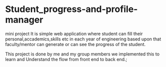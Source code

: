 # Student_progress-and-profile-manager
mini project
It is simple web application where student can fill their personal,accademics,skills etc in each year of engineering based upon that faculty/mentor can generate or can see the progress of the student.

This project is done by me and my group members we implemented this to learn and Understand the flow from front end to back end.;
